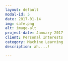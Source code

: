 ```yaml
---
layout: default
modal-id: 5
date: 2017-01-14
img: safe.png
alt: image-alt
project-date: January 2017
client: Personal Interests
category: Machine Learning
description: ah....!

---
```

